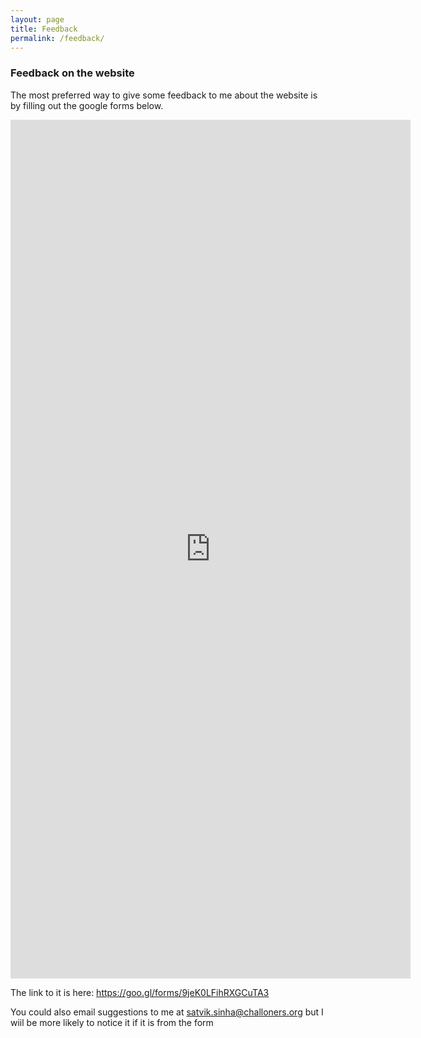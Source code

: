 ```yaml
---
layout: page
title: Feedback
permalink: /feedback/
---
```



### Feedback on the website

The most preferred way to give some feedback to me about the website is by filling out the google forms below.

<iframe src="https://docs.google.com/forms/d/e/1FAIpQLScJfPkwDmR-v-jUqTTN1udi_IdoFp1zVQZ77P6B57fenrlq5A/viewform?embedded=true" width="640" height="1374" frameborder="0" marginheight="0" marginwidth="0">Loading...</iframe>

The link to it is here: https://goo.gl/forms/9jeK0LFihRXGCuTA3

You could also email suggestions to me at [satvik.sinha@challoners.org](mailto:satvik.sinha@challoners.org) but I wiil be more likely to notice it if it is from the form
